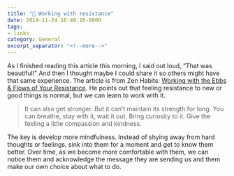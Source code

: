 ```yaml
---
title: "🔗 Working with resistance"
date: 2019-11-24 16:49:16-0000
tags:
- links
category: General
excerpt_separator: "<!--more-->"
---
```


As I finished reading this article this morning, I said out loud, “That was beautiful!” And then I thought maybe I could share it so others might have that same experience. The article is from Zen Habits: [Working with the Ebbs & Flows of Your Resistance](https://zenhabits.net/resistances/). He points out that feeling resistance to new or good things is normal, but we can learn to work with it.

> It can also get stronger. But it can’t maintain its strength for long. You can breathe, stay with it, wait it out. Bring curiosity to it. Give the feeling a little compassion and kindness.

<!--more-->The key is develop more mindfulness. Instead of shying away from hard thoughts or feelings, sink into them for a moment and get to know them better. Over time, as we become more comfortable with them, we can notice them and acknowledge the message they are sending us and them make our own choice about what to do.